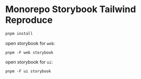 # Monorepo Storybook Tailwind Reproduce

```zsh
pnpm install
```

open storybook for `web`:

```
pnpm -F web storybook
```

open storybook for `ui`:

```
pnpm -F ui storybook
```

